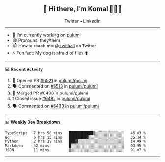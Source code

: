<h2 align="center"> 👋 Hi there, I'm Komal 🧑🏾‍💻 </h2>
<p align="center">
    <a href="https://twitter.com/zwitkali">Twitter</a> •
    <a href="https://www.linkedin.com/in/komal-ali/">LinkedIn</a>
</p>

--------

- 🔭 I’m currently working on [pulumi](https://github.com/pulumi/pulumi)
- 😄 Pronouns: they/them
- 📫 How to reach me: [@zwitkali](https://twitter.com/zwitkali) on Twitter
- ⚡ Fun fact: My dog is afraid of flies 🪰

--------
💻 **Recent Activity**

<!--START_SECTION:activity-->
1. 💪 Opened PR [#6521](https://github.com/pulumi/pulumi/pull/6521) in [pulumi/pulumi](https://github.com/pulumi/pulumi)
2. 🗣 Commented on [#6513](https://github.com/pulumi/pulumi/issues/6513) in [pulumi/pulumi](https://github.com/pulumi/pulumi)
3. 🎉 Merged PR [#6493](https://github.com/pulumi/pulumi/pull/6493) in [pulumi/pulumi](https://github.com/pulumi/pulumi)
4. ❗️ Closed issue [#6485](https://github.com/pulumi/pulumi/issues/6485) in [pulumi/pulumi](https://github.com/pulumi/pulumi)
5. 🗣 Commented on [#6493](https://github.com/pulumi/pulumi/issues/6493) in [pulumi/pulumi](https://github.com/pulumi/pulumi)
<!--END_SECTION:activity-->

--------

📊 **Weekly Dev Breakdown**
<!--START_SECTION:waka-->
```text
TypeScript   7 hrs 58 mins   ███████████▒░░░░░░░░░░░░░   45.03 % 
Go           6 hrs 15 mins   █████████░░░░░░░░░░░░░░░░   35.34 % 
Python       2 hrs 29 mins   ███▓░░░░░░░░░░░░░░░░░░░░░   14.09 % 
Markdown     42 mins         █░░░░░░░░░░░░░░░░░░░░░░░░   03.95 % 
JSON         11 mins         ▒░░░░░░░░░░░░░░░░░░░░░░░░   01.07 % 
```
<!--END_SECTION:waka-->

--------